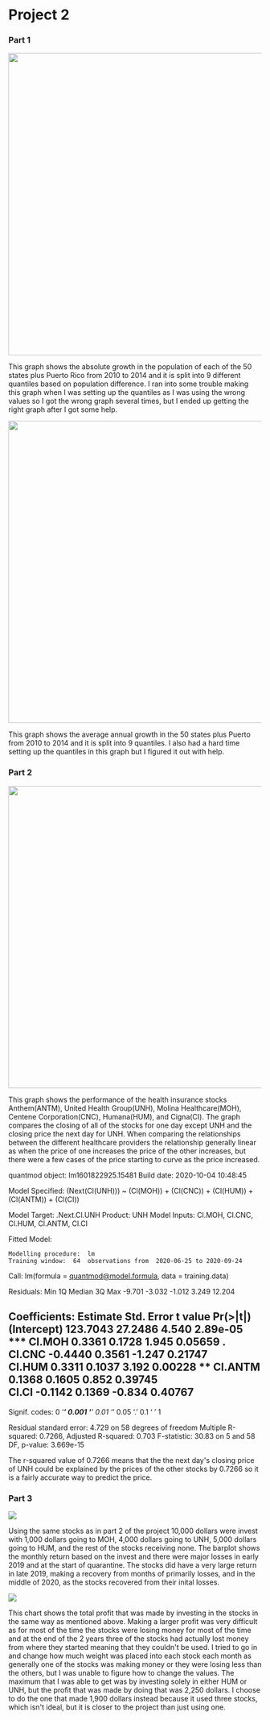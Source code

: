 # Project 2


### Part 1

<img src="Growth.png" width="600" height="600" />

This graph shows the absolute growth in the population of each of the 50 states plus Puerto Rico from 2010 to 2014 and it is split into 9 different quantiles based on population difference. I ran into some trouble making this graph when I was setting up the quantiles as I was using the wrong values so I got the wrong graph several times, but I ended up getting the right graph after I got some help.


<img src="AverageGrowth.png" width="600" height="600" />

This graph shows the average annual growth in the 50 states plus Puerto from 2010 to 2014 and it is split into 9 quantiles. I also had a hard time setting up the quantiles in this graph but I figured it out with help.

### Part 2

<img src="UNH.png" width="600" height="600" />

This graph shows the performance of the health insurance stocks Anthem(ANTM), United Health Group(UNH), Molina Healthcare(MOH), Centene Corporation(CNC), Humana(HUM), and Cigna(CI). The graph compares the closing of all of the stocks for one day except UNH and the closing price the next day for UNH. When comparing the relationships between the different healthcare providers the relationship generally linear as when the price of one increases the price of the other increases, but there were a few cases of the price starting to curve as the price increased. 


quantmod object:   lm1601822925.15481 	Build date:  2020-10-04 10:48:45 

Model Specified: 
     (Next(Cl(UNH))) ~ (Cl(MOH)) + (Cl(CNC)) + (Cl(HUM)) + (Cl(ANTM)) +   (Cl(CI)) 

Model Target:  .Next.Cl.UNH 		 Product:  UNH 
Model Inputs:  Cl.MOH, Cl.CNC, Cl.HUM, Cl.ANTM, Cl.CI 

Fitted Model: 

	Modelling procedure:  lm 
	Training window:  64  observations from  2020-06-25 to 2020-09-24

Call:
lm(formula = quantmod@model.formula, data = training.data)

Residuals:
   Min     1Q Median     3Q    Max 
-9.701 -3.032 -1.012  3.249 12.204 

Coefficients:
            Estimate Std. Error t value Pr(>|t|)    
(Intercept) 123.7043    27.2486   4.540 2.89e-05 ***
Cl.MOH        0.3361     0.1728   1.945  0.05659 .  
Cl.CNC       -0.4440     0.3561  -1.247  0.21747    
Cl.HUM        0.3311     0.1037   3.192  0.00228 ** 
Cl.ANTM       0.1368     0.1605   0.852  0.39745    
Cl.CI        -0.1142     0.1369  -0.834  0.40767    
---
Signif. codes:  0 ‘***’ 0.001 ‘**’ 0.01 ‘*’ 0.05 ‘.’ 0.1 ‘ ’ 1

Residual standard error: 4.729 on 58 degrees of freedom
Multiple R-squared:  0.7266,	Adjusted R-squared:  0.703 
F-statistic: 30.83 on 5 and 58 DF,  p-value: 3.669e-15



The r-squared value of 0.7266 means that the the next day's closing price of UNH could be explained by the prices of the other stocks by 0.7266 so it is a fairly accurate way to predict the price. 

### Part 3

![](Barplot.png)


Using the same stocks as in part 2 of the project 10,000 dollars were invest with 1,000 dollars going to MOH, 4,000 dollars going to UNH, 5,000 dollars going to HUM, and the rest of the stocks receiving none. The barplot shows the monthly return based on the invest and there were major losses in early 2019 and at the start of quarantine. The stocks did have a very large return in late 2019, making a recovery from months of primarily losses, and in the middle of 2020, as the stocks recovered from their inital losses. 

![](Profit.png)

This chart shows the total profit that was made by investing in the stocks in the same way as mentioned above. Making a larger profit was very difficult as for most of the time the stocks were losing money for most of the time and at the end of the 2 years three of the stocks had actually lost money from where they started meaning that they couldn't be used. I tried to go in and change how much weight was placed into each stock each month as generally one of the stocks was making money or they were losing less than the others, but I was unable to figure how to change the values. The maximum that I was able to get was by investing solely in either HUM or UNH, but the profit that was made by doing that was 2,250 dollars. I choose to do the one that made 1,900 dollars instead because it used three stocks, which isn't ideal, but it is closer to the project than just using one. 
